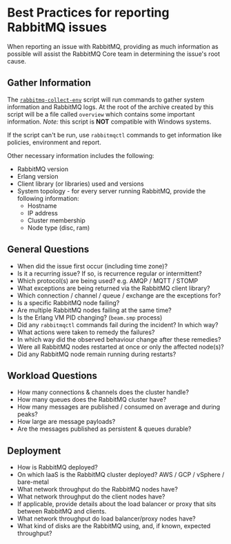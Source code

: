 # Best Practices for reporting RabbitMQ issues

When reporting an issue with RabbitMQ, providing as much information as possible will assist the RabbitMQ Core team in determining the issue's root cause.

## Gather Information

The [`rabbitmq-collect-env`](https://raw.githubusercontent.com/rabbitmq/support-tools/master/scripts/rabbitmq-collect-env) script will run commands to gather system information and RabbitMQ logs. At the root of the archive created by this script will be a file called `overview` which contains some important information. *Note:* this script is **NOT** compatible with Windows systems.

If the script can't be run, use `rabbitmqctl` commands to get information like policies, environment and report.

Other necessary information includes the following:

* RabbitMQ version
* Erlang version
* Client library (or libraries) used and versions
* System topology - for every server running RabbitMQ, provide the following information:
    * Hostname
    * IP address
    * Cluster membership
    * Node type (disc, ram)

## General Questions

* When did the issue first occur (including time zone)? 
* Is it a recurring issue? If so, is recurrence regular or intermittent?
* Which protocol(s) are being used? e.g. AMQP / MQTT / STOMP
* What exceptions are being returned via the RabbitMQ client library?
* Which connection / channel / queue / exchange are the exceptions for?
* Is a specific RabbitMQ node failing?
* Are multiple RabbitMQ nodes failing at the same time?
* Is the Erlang VM PID changing? (`beam.smp` process)
* Did any `rabbitmqctl` commands fail during the incident? In which way?
* What actions were taken to remedy the failures?
* In which way did the observed behaviour change after these remedies?
* Were all RabbitMQ nodes restarted at once or only the affected node(s)?
* Did any RabbitMQ node remain running during restarts?

## Workload Questions

* How many connections & channels does the cluster handle?
* How many queues does the RabbitMQ cluster have?
* How many messages are published / consumed on average and during peaks?
* How large are message payloads?
* Are the messages published as persistent & queues durable?

## Deployment

* How is RabbitMQ deployed?
* On which IaaS is the RabbitMQ cluster deployed? AWS / GCP / vSphere / bare-metal
* What network throughput do the RabbitMQ nodes have?
* What network throughput do the client nodes have?
* If applicable, provide details about the load balancer or proxy that sits between RabbitMQ and clients.
* What network throughput do load balancer/proxy nodes have?
* What kind of disks are the RabbitMQ using, and, if known, expected throughput?
